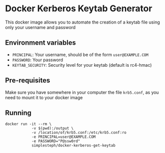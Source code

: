 # Docker Kerberos Keytab Generator

This docker image allows you to automate the creation of a keytab file using only your username and password

## Environment variables

- `PRINCIPAL`: Your username, should be of the form `user@EXAMPLE.COM`
- `PASSWORD`: Your password
- `KEYTAB_SECURITY`: Security level for your keytab (default is rc4-hmac)

## Pre-requisites

Make sure you have somewhere in your computer the file `krb5.conf`, as you need to mount it to your docker image

## Running

```
docker run -it --rm \
            -v $(pwd):/output \
            -v /location/of/krb5.conf:/etc/krb5.conf:ro
            -e PRINCIPAL=user@EXAMPLE.COM
            -e PASSWORD="P@ssw0rd"
            simplesteph/docker-kerberos-get-keytab
```
